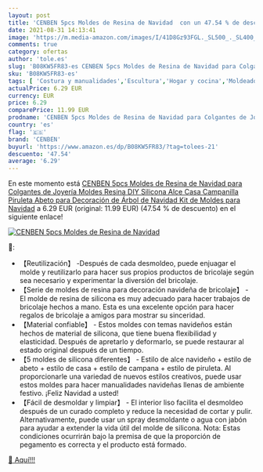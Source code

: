 ```yaml
---
layout: post
title: 'CENBEN 5pcs Moldes de Resina de Navidad  con un 47.54 % de descuento'
date: 2021-08-31 14:13:41
image: 'https://m.media-amazon.com/images/I/41D8Gz93FGL._SL500_._SL400_.jpg'
comments: true
category: ofertas
author: 'tole.es'
slug: 'B08KW5FR83-es CENBEN 5pcs Moldes de Resina de Navidad para Colgantes de...'
sku: 'B08KW5FR83-es'
tags: [ 'Costura y manualidades','Escultura','Hogar y cocina','Moldeado y fundición para escultura','cenben','navidad', ]
actualPrice: 6.29 EUR
currency: EUR
price: 6.29
comparePrice: 11.99 EUR
prodname: 'CENBEN 5pcs Moldes de Resina de Navidad para Colgantes de Joyería  Moldes Resina DIY Silicona Alce  Casa Campanilla Piruleta Abeto para Decoración de Árbol de Navidad  Kit de Moldes para Navidad'
country: 'es'
flag: '🇪🇸'
brand: 'CENBEN'
buyurl: 'https://www.amazon.es/dp/B08KW5FR83/?tag=tolees-21'
descuento: '47.54'
average: '6.29'
---
```


En este momento está [CENBEN 5pcs Moldes de Resina de Navidad para Colgantes de Joyería  Moldes Resina DIY Silicona Alce  Casa Campanilla Piruleta Abeto para Decoración de Árbol de Navidad  Kit de Moldes para Navidad](https://www.amazon.es/dp/B08KW5FR83/?tag=tolees-21) a 6.29 EUR (original: 11.99 EUR) (47.54 %  de descuento) en el siguiente enlace!

[![CENBEN 5pcs Moldes de Resina de Navidad ](https://m.media-amazon.com/images/I/41D8Gz93FGL._SL500_._SL400_.jpg)](https://www.amazon.es/dp/B08KW5FR83/?tag=tolees-21)

🔎:

- 【Reutilización】 -Después de cada desmoldeo, puede enjuagar el molde y reutilizarlo para hacer sus propios productos de bricolaje según sea necesario y experimentar la diversión del bricolaje.
- 【Serie de moldes de resina para decoración navideña de bricolaje】 - El molde de resina de silicona es muy adecuado para hacer trabajos de bricolaje hechos a mano. Esta es una excelente opción para hacer regalos de bricolaje a amigos para mostrar su sinceridad.
- 【Material confiable】 - Estos moldes con temas navideños están hechos de material de silicona, que tiene buena flexibilidad y elasticidad. Después de apretarlo y deformarlo, se puede restaurar al estado original después de un tiempo.
- 【5 moldes de silicona diferentes】 - Estilo de alce navideño + estilo de abeto + estilo de casa + estilo de campana + estilo de piruleta. Al proporcionarle una variedad de nuevos estilos creativos, puede usar estos moldes para hacer manualidades navideñas llenas de ambiente festivo. ¡Feliz Navidad a usted!
- 【Fácil de desmoldar y limpiar】 - El interior liso facilita el desmoldeo después de un curado completo y reduce la necesidad de cortar y pulir. Alternativamente, puede usar un spray desmoldante o agua con jabón para ayudar a extender la vida útil del molde de silicona. Nota: Estas condiciones ocurrirán bajo la premisa de que la proporción de pegamento es correcta y el producto está formado.

[🛒 Aquí!!!](https://www.amazon.es/dp/B08KW5FR83/?tag=tolees-21)
